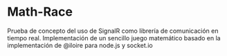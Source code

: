 Math-Race
=========

Prueba de concepto del uso de SignalR como librería de comunicación en tiempo real.
Implementación de un sencillo juego matemático basado en la implementación de @iloire para node.js y socket.io